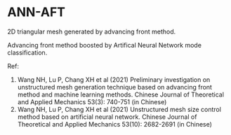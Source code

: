 # ANN-AFT
2D triangular mesh generated by advancing front method.

Advancing front method boosted by Artifical Neural Network mode classification.

Ref:

1.	Wang NH, Lu P, Chang XH et al (2021) Preliminary investigation on unstructured mesh generation technique based on advancing front method and machine learning methods. Chinese Journal of Theoretical and Applied Mechanics 53(3): 740-751 (in Chinese)
2.	Wang NH, Lu P, Chang XH et al (2021) Unstructured mesh size control method based on artificial neural network. Chinese Journal of Theoretical and Applied Mechanics 53(10): 2682-2691 (in Chinese)
